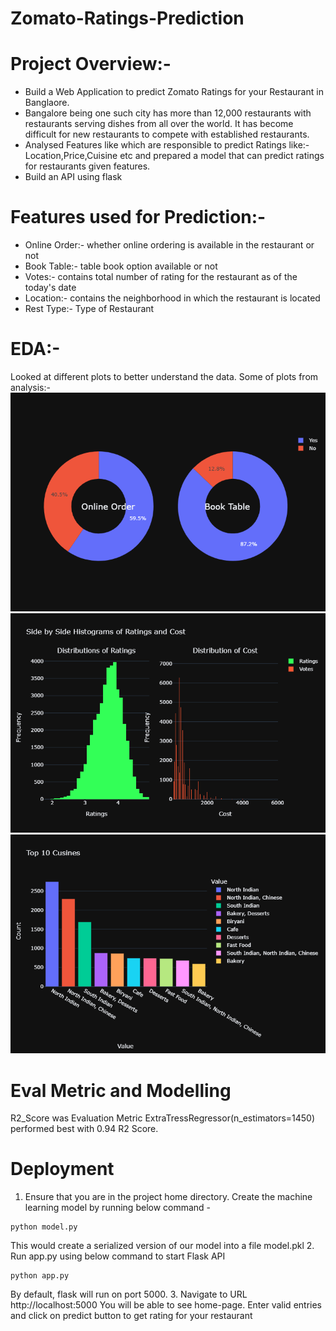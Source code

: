 # Zomato-Ratings-Prediction
# Project Overview:-
* Build a Web Application to predict Zomato Ratings for your Restaurant in Banglaore.
* Bangalore being one such city has more than 12,000 restaurants with restaurants serving dishes from all over the world.  It  has become difficult for new restaurants to compete with established restaurants.
* Analysed Features like which are responsible to predict Ratings like:-Location,Price,Cuisine etc and prepared a model that can predict ratings for restaurants given features.
* Build an API using flask
# Features used for Prediction:-
* Online Order:- whether online ordering is available in the restaurant or not
* Book Table:-   table book option available or not
* Votes:-        contains total number of rating for the restaurant as of the today's date
* Location:-     contains the neighborhood in which the restaurant is located
* Rest Type:-    Type of Restaurant
# EDA:-
Looked at different plots to better understand the data. Some of plots from analysis:-
![Onine Order and Book Table](ob.png)
![Histograms of Ratings and Average Cost of 2 People](h.png)
![Top 10 Cuisines](c.png)
# Eval Metric and Modelling
R2_Score was Evaluation Metric
ExtraTressRegressor(n_estimators=1450) performed best with 0.94 R2 Score.
# Deployment
1. Ensure that you are in the project home directory. Create the machine learning model by running below command -
```
python model.py
```
This would create a serialized version of our model into a file model.pkl
2. Run app.py using below command to start Flask API
```
python app.py
```
By default, flask will run on port 5000.
3. Navigate to URL http://localhost:5000
You will be able to see home-page.
Enter valid entries and click on predict button to get rating for your restaurant
